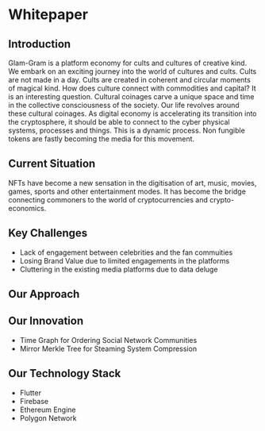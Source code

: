 # Whitepaper

## Introduction
Glam-Gram is a platform economy for cults and cultures of creative kind. We embark on an exciting journey into the world of cultures and cults. Cults are not made in a day. Cults are created in coherent and circular moments of magical kind. How does culture connect with commodities and capital? It is an interesting question. Cultural coinages carve a unique space and time in the collective consciousness of the society. Our life revolves around these cultural coinages. As digital economy is accelerating its transition into the cryptosphere, it should be able to connect to the cyber physical systems, processes and things. This is a dynamic process. Non fungible tokens are fastly becoming the media for this movement. 

## Current Situation 
NFTs have become a new sensation in the digitisation of art, music, movies, games, sports and other entertainment modes. It has become the bridge connecting commoners to the world of cryptocurrencies and crypto-economics. 

## Key Challenges
- Lack of engagement between celebrities and the fan commuities 
- Losing Brand Value due to limited engagements in the platforms
- Cluttering in the existing media platforms due to data deluge

## Our Approach

## Our Innovation
- Time Graph for Ordering Social Network Communities
- Mirror Merkle Tree for Steaming System Compression

## Our Technology Stack
- Flutter
- Firebase
- Ethereum Engine
- Polygon Network


